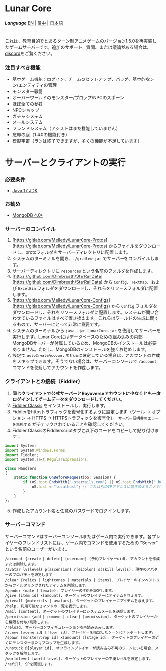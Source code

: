 # Lunar Core

**_Language_**
[EN](README.md) | [简中](README_zh-CN.md) | [日本語](README_ja-JP.md)

#
これは、教育目的でとあるターン制アニメゲームのバージョン1.5.0を再実装したゲームサーバーです。追加のサポート、質問、または議論がある場合は、[discord](https://discord.gg/cfPKJ6N5hw)をご覧ください。

### 注目すべき機能
- 基本ゲーム機能：ログイン、チームのセットアップ、バッグ、基本的なシーン/エンティティの管理
- モンスター戦闘
- オーバーワールドのモンスター/プロップ/NPCのスポーン
- ほぼ全ての秘技
- NPCショップ
- ガチャシステム
- メールシステム
- フレンドシステム（アシストはまだ機能していません）
- 忘却の庭（1.4.0の機能付き）
- 模擬宇宙（ランは終了できますが、多くの機能が不足しています）

# サーバーとクライアントの実行

### 必要条件
* [Java 17 JDK](https://www.oracle.com/java/technologies/javase/jdk17-archive-downloads.html)

### お勧め
* [MongoDB 4.0+](https://www.mongodb.com/try/download/community)

### サーバーのコンパイル
1. [https://gitlab.com/Melledy/LunarCore-Protos](https://gitlab.com/Melledy/LunarCore-Protos) からファイルをダウンロードし、protoフォルダをサーバーディレクトリに配置します。
2. システムのターミナルを開き、`./gradlew jar` でサーバーをコンパイルします。
3. サーバーディレクトリに `resources` という名前のフォルダを作成します。
4. [https://github.com/Dimbreath/StarRailData](https://github.com/Dimbreath/StarRailData) から `Config`、`TextMap`、および `ExcelBin` フォルダをダウンロードし、それらをリソースフォルダに配置します。
5. [https://gitlab.com/Melledy/LunarCore-Configs](https://gitlab.com/Melledy/LunarCore-Configs) から `Config` フォルダをダウンロードし、それをリソースフォルダに配置します。システムが問い合わせているファイルはすべて置き換えます。これらはワールドの生成に関するもので、サーバーにとって非常に重要です。
6. システムのターミナルから `java -jar LunarCore.jar` を使用してサーバーを実行します。Lunar Coreにはデータベースのための組み込みの内部MongoDBサーバーが付属しているため、MongoDBのインストールは必要ありません。ただし、MongoDBのインストールを強くお勧めします。
7. 設定で `autoCreateAccount` をtrueに設定している場合は、アカウントの作成をスキップできます。そうでない場合は、サーバーコンソールで `/account` コマンドを使用してアカウントを作成します。

### クライアントとの接続（Fiddler）
1. **同じクライアントで公式サーバーとHoyoverseアカウントに少なくとも一度ログインしてゲームデータをダウンロードしてください。**
2. [Fiddler Classic](https://www.telerik.com/fiddler) をインストールし、実行します。
3. Fiddlerをhttpsトラフィックを復号化するように設定します（ツール -> オプション -> HTTPS -> HTTPSトラフィックを復号化）。 `サーバー証明書のエラーを無視する` がチェックされていることを確認してください。
4. Fiddler ClassicのFiddlerscriptタブに以下のコードをコピーして貼り付けます：

```javascript
import System;
import System.Windows.Forms;
import Fiddler;
import System.Text.RegularExpressions;

class Handlers
{
    static function OnBeforeRequest(oS: Session) {
        if (oS.host.EndsWith(".starrails.com") || oS.host.EndsWith(".hoyoverse.com") || oS.host.EndsWith(".mihoyo.com") || oS.host.EndsWith(".bhsr.com")) {
            oS.host = "localhost"; // これは別のIPアドレスに置き換えることもできます。
        }
    }
};
```

5. 作成したアカウント名と任意のパスワードでログインします。

### サーバーコマンド
サーバーコマンドはサーバーコンソールまたはゲーム内で実行できます。各プレイヤーのフレンドリストには、ゲーム内でコマンドを使用するための "Server" という名前のユーザーがいます。

```
/account {create | delete} [username] (予約プレイヤーuid). アカウントを作成または削除します。
/avatar lv(level) p(ascension) r(eidolon) s(skill levels). 現在のアバターのプロパティを設定します
/clear {relics | lightcones | materials | items}. プレイヤーのインベントリからフィルタリングされたアイテムを削除します。
/gender {male | female}. プレイヤーの性別を設定します。
/give [item id] x[amount]. ターゲットのプレイヤーにアイテムを与えます。
/giveall {materials | avatars}. ターゲットのプレイヤーにアイテムを与えます。
/help. 利用可能なコマンドの一覧を表示します。
/mail [content]. ターゲットのプレイヤーにシステムメールを送信します。
/permission {add | remove | clear} [permission]. ターゲットのプレイヤーから権限を付与/削除します。
/reload. サーバーコンフィギュレーションを再読み込みします。
/scene [scene id] [floor id]. プレイヤーを指定したシーンにテレポートします。
/spawn [monster/prop id] x[amount] s[stage id]. ターゲットのプレイヤーの近くにモンスターまたはプロップを生成します。
/unstuck @[player id]. オフラインプレイヤーが読み込み不可のシーンにいる場合、スタックを解除します。
/worldlevel [world level]. ターゲットのプレイヤーの平衡レベルを設定します。
/refill. SPを回復します。
```
